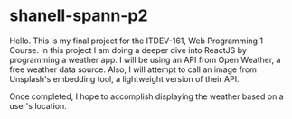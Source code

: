 # shanell-spann-p2

Hello. This is my final project for the ITDEV-161, Web Programming 1 Course. In this project I am doing a deeper dive into ReactJS by programming a weather app. I will be using an API from Open Weather, a free weather data source. Also, I will attempt to call an image from Unsplash's embedding tool, a lightweight version of their API. 

Once completed, I hope to accomplish displaying the weather based on a user's location.